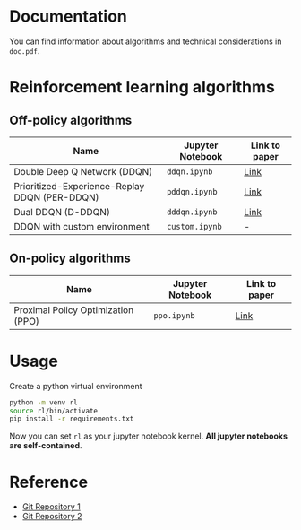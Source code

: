 # Documentation
You can find information about algorithms and technical considerations in `doc.pdf`.

# Reinforcement learning algorithms
## Off-policy algorithms 

| Name | Jupyter Notebook | Link to paper |
| ---- | ---------------- | ----------------- |
| Double Deep Q Network (DDQN) | `ddqn.ipynb` | [Link](https://arxiv.org/abs/1509.06461) |
| Prioritized-Experience-Replay DDQN (PER-DDQN) | `pddqn.ipynb` | [Link](https://arxiv.org/abs/1511.05952) |
| Dual DDQN (D-DDQN) | `dddqn.ipynb` | [Link](https://ieeexplore.ieee.org/abstract/document/8483478) |
| DDQN with custom environment | `custom.ipynb` | - |

## On-policy algorithms
| Name | Jupyter Notebook | Link to paper |
| ---- | ---------------- | ------------- |
| Proximal Policy Optimization (PPO) | `ppo.ipynb` | [Link](https://arxiv.org/abs/1707.06347) |

# Usage
Create a python virtual environment
```bash
python -m venv rl
source rl/bin/activate
pip install -r requirements.txt
```
Now you can set `rl` as your jupyter notebook kernel. **All jupyter notebooks are self-contained**. 

# Reference
* [Git Repository 1](https://github.com/p-christ/Deep-Reinforcement-Learning-Algorithms-with-PyTorch/tree/master)
* [Git Repository 2](https://github.com/ericyangyu/PPO-for-Beginners)